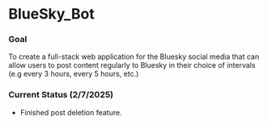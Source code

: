 # BlueSky_Bot

### Goal
To create a full-stack web application for the Bluesky social media that can allow users to post content regularly to Bluesky in their choice of intervals (e.g every 3 hours, every 5 hours, etc.)

### Current Status (2/7/2025)
- Finished post deletion feature.



